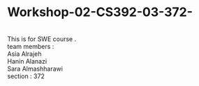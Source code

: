 # Workshop-02-CS392-03-372-
<br>This is for SWE course .
<br>team members :
<br>Asia Alrajeh 
<br>Hanin Alanazi
<br>Sara Almashharawi
<br>section : 372
